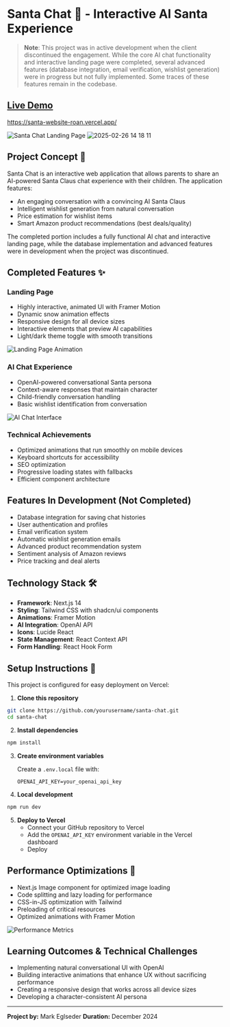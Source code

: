 # Santa Chat 🎅 - Interactive AI Santa Experience

> **Note**: This project was in active development when the client discontinued the engagement. While the core AI chat functionality and interactive landing page were completed, several advanced features (database integration, email verification, wishlist generation) were in progress but not fully implemented. Some traces of these features remain in the codebase.

## [Live Demo](#)
https://santa-website-roan.vercel.app/ 

![Santa Chat Landing Page](#)
![2025-02-26 14 18 11](https://github.com/user-attachments/assets/d1cb463d-6ca0-4970-a5ba-4c24de2d147d)


## Project Concept 🎄

Santa Chat is an interactive web application that allows parents to share an AI-powered Santa Claus chat experience with their children. The application features:

- An engaging conversation with a convincing AI Santa Claus
- Intelligent wishlist generation from natural conversation
- Price estimation for wishlist items
- Smart Amazon product recommendations (best deals/quality)

The completed portion includes a fully functional AI chat and interactive landing page, while the database implementation and advanced features were in development when the project was discontinued.

## Completed Features ✨

### Landing Page
- Highly interactive, animated UI with Framer Motion
- Dynamic snow animation effects
- Responsive design for all device sizes
- Interactive elements that preview AI capabilities
- Light/dark theme toggle with smooth transitions

![Landing Page Animation](#) <!-- Replace with a GIF of animations -->

### AI Chat Experience
- OpenAI-powered conversational Santa persona
- Context-aware responses that maintain character
- Child-friendly conversation handling
- Basic wishlist identification from conversation

![AI Chat Interface](#) <!-- Replace with screenshot or GIF -->

### Technical Achievements
- Optimized animations that run smoothly on mobile devices
- Keyboard shortcuts for accessibility
- SEO optimization
- Progressive loading states with fallbacks
- Efficient component architecture

## Features In Development (Not Completed)
- Database integration for saving chat histories
- User authentication and profiles
- Email verification system
- Automatic wishlist generation emails
- Advanced product recommendation system
- Sentiment analysis of Amazon reviews
- Price tracking and deal alerts

## Technology Stack 🛠️

- **Framework**: Next.js 14
- **Styling**: Tailwind CSS with shadcn/ui components
- **Animations**: Framer Motion
- **AI Integration**: OpenAI API
- **Icons**: Lucide React
- **State Management**: React Context API
- **Form Handling**: React Hook Form

## Setup Instructions 🚀

This project is configured for easy deployment on Vercel:

1. **Clone this repository**
```bash
git clone https://github.com/yourusername/santa-chat.git
cd santa-chat
```

2. **Install dependencies**
```bash
npm install
```

3. **Create environment variables**
   
   Create a `.env.local` file with:
   ```
   OPENAI_API_KEY=your_openai_api_key
   ```

4. **Local development**
```bash
npm run dev
```

5. **Deploy to Vercel**
   - Connect your GitHub repository to Vercel
   - Add the `OPENAI_API_KEY` environment variable in the Vercel dashboard
   - Deploy

## Performance Optimizations 🚄

- Next.js Image component for optimized image loading
- Code splitting and lazy loading for performance
- CSS-in-JS optimization with Tailwind
- Preloading of critical resources
- Optimized animations with Framer Motion

![Performance Metrics](#) <!-- Replace with Lighthouse or similar metrics -->

## Learning Outcomes & Technical Challenges

- Implementing natural conversational UI with OpenAI
- Building interactive animations that enhance UX without sacrificing performance
- Creating a responsive design that works across all device sizes
- Developing a character-consistent AI persona

---

**Project by:** Mark Eglseder
**Duration:** December 2024
